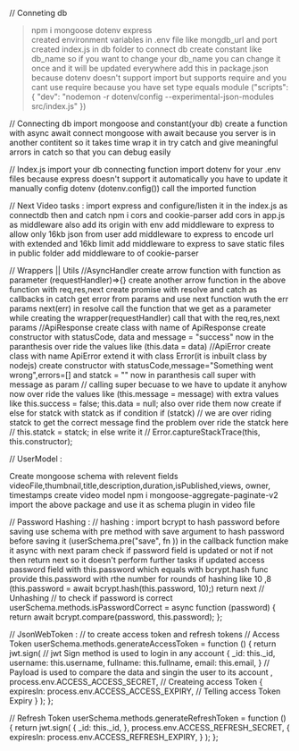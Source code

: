 // Conneting db

> npm i mongoose dotenv express  
> created environment variables in .env file like mongdb_url and port
> created index.js in db folder to connect db
> create constant like db_name so if you want to change your db_name you can change it once and it will be updated everywhere
> add this in package.json because dotenv doesn't support import but supports require and you cant use require because you have set type equals module ("scripts": { "dev": "nodemon -r dotenv/config --experimental-json-modules src/index.js" })

// Connecting db
import mongoose and constant(your db)
create a function with async await
connect mongoose with await because you server is in another contitent so it takes time
wrap it in try catch and give meaningful arrors in catch so that you can debug easily

// Index.js
import your db connecting function
import dotenv for your .env files because express doesn't support it automatically you have to update it manually
config dotenv (dotenv.config())
call the imported function

// Next Video tasks :
import express and configure/listen it in the index.js as connectdb then and catch
npm i cors and cookie-parser
add cors in app.js as middleware also add its origin with env
add middleware to express to allow only 16kb json from user
add middleware to express to encode url with extended and 16kb limit
add middleware to express to save static files in public folder
add middleware to of cookie-parser

// Wrappers || Utils
//AsyncHandler
create arrow function with function as parameter (requestHandler)=>{}
create another arrow function in the above function with req,res,next
create promise with resolve and catch as callbacks
in catch get error from params and use next function wuth the err params next(err)
in resolve call the function that we get as a parameter while creating the wrapper(requestHandler) call that with the req,res,next params
//ApiResponse
create class with name of ApiResponse
create constructor with statusCode, data and message = "success"
now in the paranthesis over ride the values like (this.data = data)
//ApiError
create class with name ApiError extend it with class Error(it is inbuilt class by nodejs)
create constructor with statusCode,message="Something went wrong",errors=[] and statck = ""
now in paranthesis call super with message as param // calling super becuase to we have to update it anyhow
now over ride the values like (this.message = message) with extra values like this.success = false; this.data = null; also over ride them
now create if else for statck with statck as if condition if (statck) // we are over riding statck to get the correct message find the problem
over ride the statck here // this.statck = statck;
in else write it // Error.captureStackTrace(this, this.constructor);

// UserModel :

Create mongoose schema with relevent fields videoFile,thumbnail,title,description,duration,isPublished,views, owner, timestamps
create video model
npm i mongoose-aggregate-paginate-v2
import the above package and use it as schema plugin in video file

// Password Hashing :
// hashing :
import bcrypt to hash password before saving
use schema with pre method with save argument to hash password before saving it (userSchema.pre("save", fn ))
in the callback function make it async with next param
check if password field is updated or not if not then return next so it doesn't perform further tasks
if updated access password field with this.password
which equals with bcrypt.hash func provide this.password with rthe number for rounds of hashing like 10 ,8 (this.password = await bcrypt.hash(this.password, 10);)
return next
// Unhashing // to check if password is correct
userSchema.methods.isPasswordCorrect = async function (password) {
return await bcrypt.compare(password, this.password);
};

// JsonWebToken : // to create access token and refresh tokens
// Access Token
userSchema.methods.generateAccessToken = function () {
return jwt.sign( // jwt Sign method is used to login in any account
{
\_id: this.\_id,
username: this.username,
fullname: this.fullname,
email: this.email,
} // Payload is used to compare the data and singin the user to its account
,
process.env.ACCESS_ACCESS_SECRET, // Createing access Token
{
expiresIn: process.env.ACCESS_ACCESS_EXPIRY, // Telling access Token Expiry
}
);
};

// Refresh Token
userSchema.methods.generateRefreshToken = function () {
return jwt.sign(
{
\_id: this.\_id,
},
process.env.ACCESS_REFRESH_SECRET,
{
expiresIn: process.env.ACCESS_REFRESH_EXPIRY,
}
);
};
